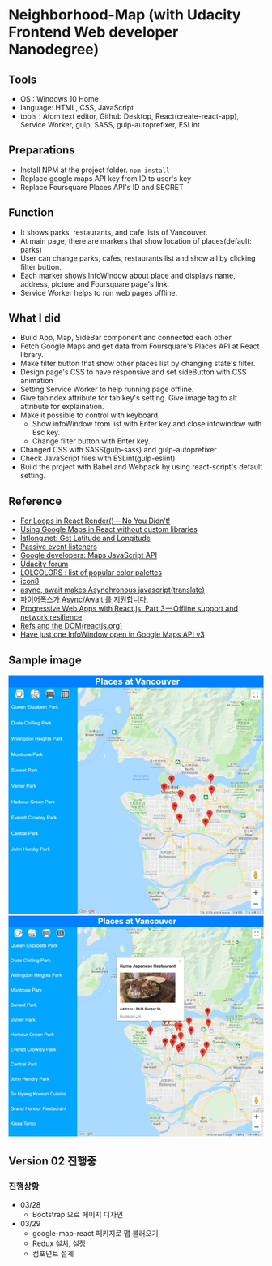 # Neighborhood-Map (with Udacity Frontend Web developer Nanodegree)
## Tools
- OS : Windows 10 Home
- language: HTML, CSS, JavaScript
- tools : Atom text editor, Github Desktop, React(create-react-app), Service Worker, gulp, SASS, gulp-autoprefixer, ESLint

## Preparations
- Install NPM at the project folder. `npm install`
- Replace google maps API key from ID to user's key
- Replace Foursquare Places API's ID and SECRET

## Function
- It shows parks, restaurants, and cafe lists of Vancouver.
- At main page, there are markers that show location of places(default: parks)
- User can change parks, cafes, restaurants list and show all by clicking filter button.
- Each marker shows InfoWindow about place and displays name, address, picture and Foursquare page's link.
- Service Worker helps to run web pages offline.

## What I did
- Build App, Map, SideBar component and connected each other.
- Fetch Google Maps and get data from Foursquare's Places API at React library.
- Make filter button that show other places list by changing state's filter.
- Design page's CSS to have responsive and set sideButton with CSS animation
- Setting Service Worker to help running page offline.
- Give tabindex attribute for tab key's setting. Give image tag to alt attribute for explaination.
- Make it possible to control with keyboard.
  - Show infoWindow from list with Enter key and close infowindow with Esc key.
  - Change filter button with Enter key.
- Changed CSS with SASS(gulp-sass) and gulp-autoprefixer
- Check JavaScript files with ESLint(gulp-eslint)
- Build the project with Babel and Webpack by using react-script's default setting.

## Reference
- [For Loops in React Render() — No You Didn’t!](https://blog.cloudboost.io/for-loops-in-react-render-no-you-didnt-6c9f4aa73778)
- [Using Google Maps in React without custom libraries](http://cuneyt.aliustaoglu.biz/en/using-google-maps-in-react-without-custom-libraries/)
- [latlong.net: Get Latitude and Longitude](https://www.latlong.net/)
- [Passive event listeners](https://github.com/WICG/EventListenerOptions/blob/gh-pages/explainer.md)
- [Google developers: Maps JavaScript API](https://developers.google.com/maps/documentation/javascript/tutorial)
- [Udacity forum](https://discussions.udacity.com/)
- [LOLCOLORS : list of popular color palettes](https://www.webdesignrankings.com/resources/lolcolors/)
- [icon8](https://icons8.com/)
- [async, await makes Asynchronous javascript(translate)](https://blueshw.github.io/2018/02/27/async-await/)
- [파이어폭스가 Async/Await 를 지원합니다.](http://hacks.mozilla.or.kr/2016/12/asyncawait-arrive-in-firefox/)
- [Progressive Web Apps with React.js: Part 3 — Offline support and network resilience](https://medium.com/@addyosmani/progressive-web-apps-with-react-js-part-3-offline-support-and-network-resilience-c84db889162c)
- [Refs and the DOM(reactjs.org)](https://reactjs.org/docs/refs-and-the-dom.html)
- [Have just one InfoWindow open in Google Maps API v3](https://code.i-harness.com/en/q/1c9e8c)

## Sample image
![neighbor01](https://github.com/chinsanchung/frontend-neighborhood-map/blob/master/image/neighbor01.jpg)
![neighbor02](https://github.com/chinsanchung/frontend-neighborhood-map/blob/master/image/neighbor02.jpg)

## Version 02 진행중
### 진행상황
- 03/28
  - Bootstrap 으로 페이지 디자인
- 03/29
  - google-map-react 페키지로 맵 불러오기
  - Redux 설치, 설정
  - 컴포넌트 설계
